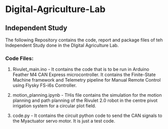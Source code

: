 # Digital-Agriculture-Lab
## Independent Study

The following Repository contains the code, report and package files of teh Independent Study done in the DIgital Agriculture Lab. 

### Code Files:

1) Rivulet_main.ino - It contains the code that is to be run in Arduino Feather M4 CAN Express microcontroller. It contains the Finite-State Machine framework and Telemetry pipeline for Manual Remote Control using Flysky FS-i6s Controller.

2) motion_planning.ipynb - THis file contains the simulation for the motion planning and path planning of the Rivulet 2.0 robot in the centre pivot irrigation system for a circular plot field.
   
3) code.py - It contains the circuit python code to send the CAN signals to the Myactuator servo motor. It is just a test code.
